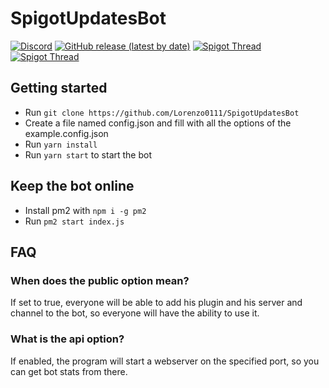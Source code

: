 # SpigotUpdatesBot
[![Discord](https://img.shields.io/discord/737993529795674182?label=Discord)](https://discord.gg/ZXM2Az8)
[![GitHub release (latest by date)](https://img.shields.io/github/v/release/Lorenzo0111/SpigotUpdatesBot?label=Version)](https://github.com/Lorenzo0111/SpigotUpdatesBot/releases)
[![Spigot Thread](https://img.shields.io/badge/Spigot%20Thread-here-orange)](https://www.spigotmc.org/threads/544113/)
[![Spigot Thread](https://img.shields.io/badge/Add%20to%20your%20server-here-blue)](https://discord.com/oauth2/authorize?client_id=860429931146248192&permissions=117760&scope=bot%20applications.commands)

## Getting started
  - Run `git clone https://github.com/Lorenzo0111/SpigotUpdatesBot`
  - Create a file named config.json and fill with all the options of the example.config.json
  - Run `yarn install`
  - Run `yarn start` to start the bot

## Keep the bot online
  - Install pm2 with `npm i -g pm2`
  - Run `pm2 start index.js`

## FAQ
### When does the public option mean?
  If set to true, everyone will be able to add his plugin and his server and channel to the bot, so everyone will have the ability to use it.
### What is the api option?
  If enabled, the program will start a webserver on the specified port, so you can get bot stats from there.